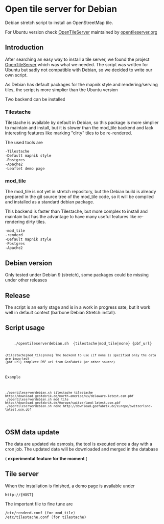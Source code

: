 # Open tile server for Debian
Debian stretch script to install an OpenStreetMap tile.

For Ubuntu version check [OpenTileServer](https://github.com/AcuGIS/OpenTileServer)
maintained by [opentileserver.org](https://opentileserver.org)

## Introduction
After searching an easy way to install a tile server, we found the project
[OpenTileServer](https://github.com/AcuGIS/OpenTileServer) which was what
we needed. The script was written for Ubuntu but sadly not compatible with 
Debian, so we decided to write our own script.

As Debian has default packages for the mapnik style and rendering/serving
tiles, the script is more simplier than the Ubuntu version

Two backend can be installed

### Tilestache
Tilestache is available by default in Debian, so this package is more simplier
to maintain and install, but it is slower than the mod_tile backend and lack
interesting features like marking "dirty" tiles to be re-rendered.

The used tools are

    -Tilestache
    -Default mapnik style
    -Postgres
    -Apache2
    -Leaflet demo page

### mod_tile
The mod_tile is not yet in stretch repository, but the Debian build is already prepared
in the git source tree of the mod_tile code, so it will be compiled and installed
as a standard debian package.

This backend is faster than Tilestache, but more complex to install and maintain
but has the advantage to have many useful features like re-rendering dirty tiles.

    -mod_tile
    -renderd
    -Default mapnik style    
    -Postgres
    -Apache2

## Debian version
Only tested under Debian 9 (stretch), some packages could be missing under other
releases

## Release
The script is an early stage and is in a work in progress sate, but it work well
in default context (barbone Debian Stretch install).

## Script usage
<code>
    ./opentileserverdebian.sh  {tilestache|mod_tile|none} {pbf_url}

    {tilestache|mod_tile|none} The backend to use (if none is specified only the data are imported)
    {pbf_url} complete PBF url from GeoFabrik (or other source)

Example

    ./opentileserverdebian.sh tilestache tilestache http://download.geofabrik.de/north-america/us/delaware-latest.osm.pbf
    ./opentileserverdebian.sh mod_tile http://download.geofabrik.de/europe/switzerland-latest.osm.pbf
    ./opentileserverdebian.sh none http://download.geofabrik.de/europe/switzerland-latest.osm.pbf
</code>

## OSM data update
The data are updated via osmosis, the tool is executed once a day with
a cron job. The updated data will be downloaded and merged in the database

( **experimental feature for the moment** )

## Tile server
When the installation is finished, a demo page is available under

    http://{HOST}
    

The important file to fine tune are

    /etc/renderd.conf (for mod_tile)
    /etc/tilestache.conf (for tilestache)
    
